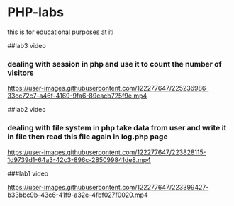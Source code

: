 # PHP-labs
this is for educational purposes at iti 





##lab3 video
### dealing with session in php and use it to count the number of visitors



https://user-images.githubusercontent.com/122277647/225236986-33cc72c7-a46f-4169-9fa6-89eacb725f9e.mp4



##lab2 video 

### dealing with file system in php take data from user and write it in file then read this file again in log.php page



https://user-images.githubusercontent.com/122277647/223828115-1d9739d1-64a3-42c3-896c-285099841de8.mp4



###lab1 video


https://user-images.githubusercontent.com/122277647/223399427-b33bbc9b-43c6-41f9-a32e-4fbf027f0020.mp4

